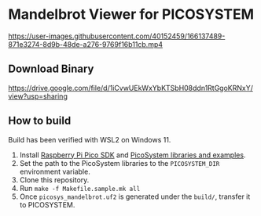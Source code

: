 # Mandelbrot Viewer for PICOSYSTEM

https://user-images.githubusercontent.com/40152459/166137489-871e3274-8d9b-48de-a276-9769f16b11cb.mp4

## Download Binary

https://drive.google.com/file/d/1iCvwUEkWxYbKTSbH08ddn1RtGgoKRNxY/view?usp=sharing

## How to build

Build has been verified with WSL2 on Windows 11.

1. Install [Raspberry Pi Pico SDK](https://github.com/raspberrypi/pico-sdk) and [PicoSystem libraries and examples](https://github.com/pimoroni/picosystem).
2. Set the path to the PicoSystem libraries to the `PICOSYSTEM_DIR` environment variable.
3. Clone this repository.
4. Run `make -f Makefile.sample.mk all`
5. Once `picosys_mandelbrot.uf2` is generated under the `build/`, transfer it to PICOSYSTEM.

